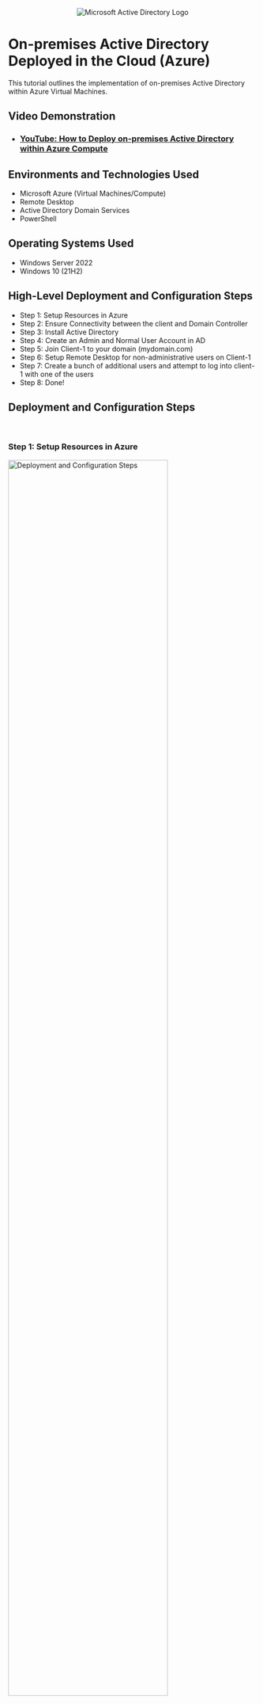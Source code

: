 <p align="center">
<img src="https://i.imgur.com/pU5A58S.png" alt="Microsoft Active Directory Logo"/>
</p>

<h1>On-premises Active Directory Deployed in the Cloud (Azure)</h1>
This tutorial outlines the implementation of on-premises Active Directory within Azure Virtual Machines.<br />


<h2>Video Demonstration</h2>

- ### [YouTube: How to Deploy on-premises Active Directory within Azure Compute](https://www.youtube.com)

<h2>Environments and Technologies Used</h2>

- Microsoft Azure (Virtual Machines/Compute)
- Remote Desktop
- Active Directory Domain Services
- PowerShell

<h2>Operating Systems Used </h2>

- Windows Server 2022
- Windows 10 (21H2)

<h2>High-Level Deployment and Configuration Steps</h2>

- Step 1: Setup Resources in Azure
- Step 2: Ensure Connectivity between the client and Domain Controller
- Step 3: Install Active Directory
- Step 4: Create an Admin and Normal User Account in AD
- Step 5: Join Client-1 to your domain (mydomain.com)
- Step 6: Setup Remote Desktop for non-administrative users on Client-1
- Step 7: Create a bunch of additional users and attempt to log into client-1 with one of the users
- Step 8: Done!

<h2>Deployment and Configuration Steps</h2>
<br />
<h3>Step 1: Setup Resources in Azure</h3>
<p>
<img src="https://user-images.githubusercontent.com/131130119/235380469-c636f956-79d5-43b5-957a-169052ec218b.png" height="80%" width="80%" alt="Deployment and Configuration Steps"/>
</p>

- Create the Domain Controller VM (Windows Server 2022) named “DC-1”
  - create new virtual machine
  - name the VM
- Take note of the Resource Group and Virtual Network (Vnet) that get created at this time
  - ensure that a resource group is created this time and intall the VM in the RG 
- Set Domain Controller’s NIC Private IP address to be static
  - In Azure, go to the network topology change the NIC IP to static
- Create the Client VM (Windows 10) named “Client-1”. Use the same Resource Group and Vnet that was created in Step 1.a
- Ensure that both VMs are in the same Vnet (you can check the topology with Network Watcher

<br />

<h3>Step 2: Ensure Connectivity between the client and Domain Controller</h3>
<p>
<img src="https://user-images.githubusercontent.com/131130119/235381805-edd6fa5d-4636-4264-a642-e21ccd031f4f.png" height="80%" width="80%" alt="Deployment and Configuration Steps"/>
</p>
<p>
<img src="https://user-images.githubusercontent.com/131130119/235381924-35374d42-5669-49b0-a96e-f1cdf910c2c9.png" height="80%" width="80%" alt="Deployment and Configuration Steps"/>
</p>

- Login to Client-1 with Remote Desktop and ping DC-1’s private IP address with ping -t <ip address> (perpetual ping)
  - run cmd (command prompt)
  - type "ping -t <ip address>"
  - notice that the echo result isn't successful as it will timeout
- Login to the Domain Controller and enable ICMPv4 in on the local windows Firewall
  - run window firewall (wf.msc)
  - click on inbound rule
  - go to tcp protocol column
  - look for ICMPv4 and enable the networking diagnosis echo requests
- Check back at Client-1 to see the ping succeed
  - go back to the perpetual ping on the client 1
  - verify if the request has been recieved.
  - it should be successful at this time after the ICMPv4 request has been enabled in the DC
  
<br />

<h3>Step 3: Install Active Directory</h3>
<p>
<img src="https://user-images.githubusercontent.com/131130119/235382528-af5bc10d-714f-4924-9f79-e647386fe23b.png" height="80%" width="80%" alt="Deployment and Configuration Steps"/>
</p>
  <p>
<img src="https://user-images.githubusercontent.com/131130119/235383548-bc13e538-bf15-4c34-b4e3-17f8d6081ffe.png" height="80%" width="80%" alt="Deployment and Configuration Steps"/>
</p>

- Login to DC-1 and install Active Directory Domain Services
    - add role and features -->
    - active directory domain services
    - add features
    - install
- Promote as a DC: Setup a new forest as mydomain.com (can be anything, just remember what it is)
    - add new forest
    - root domain name (mydomain.com)
    - install
- Restart and then log back into DC-1 as user: mydomain.com\labuser
  
<br />
  
  <h3>Step 4: Create an Admin and Normal User Account in AD</h3>
<p>
<img src="https://user-images.githubusercontent.com/131130119/235386531-bcac59c3-3be6-4845-8721-3e0c684418cb.png" height="80%" width="80%" alt="Deployment and Configuration Steps"/>
</p>
  
- In Active Directory Users and Computers (ADUC), create an Organizational Unit (OU) called “_EMPLOYEES”
    - new 
    - organizational unit 
    - name = _EMPLOYEES
- Create a new OU named “_ADMINS”
    - new 
    - organizational unit 
    - name = _ADMINS
- Create a new employee named “Jane Doe” (same password) with the username of “jane_admin”
    - new
    - user
    - name = Jane Doe 
  
    <p>
<img src="https://user-images.githubusercontent.com/131130119/235387295-32781c87-7f80-4d15-8a55-596c9b704b69.png" height="80%" width="80%" alt="Deployment and Configuration Steps"/>
</p>
  
- Add jane_admin to the “Domain Admins” Security Group
- Log out/close the Remote Desktop connection to DC-1 and log back in as “mydomain.com\jane_admin”
- User jane_admin as your admin account from now on
  
<br />

  <h3>Step 5: Join Client-1 to your domain (mydomain.com)</h3>
<p>
<img src="https://user-images.githubusercontent.com/131130119/235389155-5bb24a7b-a348-4c3a-af65-deccdc37bcd0.png" height="80%" width="80%" alt="Deployment and Configuration Steps"/>
</p>

- From the Azure Portal, set Client-1’s DNS settings to the DC’s Private IP address
    - go to the network topology
    - dns server and 
    - set Client-1’s DNS to DC’s Private IP address
- From the Azure Portal, restart Client-1
- Login to Client-1 (Remote Desktop) as the original local admin (labuser) and join it to the domain (computer will restart)
  - go to rename this PC
  - connect the domain name to the client one PC and save
  - computer will restart
- Login to the Domain Controller (Remote Desktop) and verify Client-1 shows up in Active Directory Users and Computers (ADUC) inside the “Computers” container on the root of the domain
  - login to the domain controller
  - open active directory 
  - go to active directory user and computer
  -inside the computer folder, check if client 1 appears in it
- Create a new OU named “_CLIENTS” and drag Client-1 into there 
   
<br />

  <h3>Step 6: Setup Remote Desktop for non-administrative users on Client-1</h3>
<p>
<img src="https://user-images.githubusercontent.com/131130119/235403363-b24fae3b-abbb-45b0-9840-335c601df477.png" height="80%" width="80%" alt="Deployment and Configuration Steps"/>
</p>

- Log into Client-1 as mydomain.com\jane_admin and open system properties
  - Click “Remote Desktop”
  - Allow “domain users” access to remote desktop
  
 <p>
<img src="https://user-images.githubusercontent.com/131130119/235403575-301ebfae-7bf2-43bf-80d3-e843b30f1cf8.png" height="80%" width="80%" alt="Deployment and Configuration Steps"/>
</p>
  
- You can now log into Client-1 as a normal, non-administrative user now
- Normally you’d want to do this with Group Policy that allows you to change MANY systems at once

<br />

  <h3> Step 7: Create a bunch of additional users and attempt to log into client-1 with one of the users </h3>
<p>
<img src="https://i.imgur.com/DJmEXEB.png" height="80%" width="80%" alt="Deployment and Configuration Steps"/>
</p>
- Login to DC-1 as jane_admin
  - Open PowerShell_ise as an administrator
  - Create a new File and paste the contents of the script into it (https://github.com/joshmadakor1/AD_PS/blob/master/Generate-Names-Create-Users.ps1)
  - Run the script and observe the accounts being created
- When finished, 
  - open ADUC and observe the accounts in the appropriate OU
  - attempt to log into Client-1 with one of the accounts (take note of the password in the script)

<br />
<p>
  DONE!
  </p>
